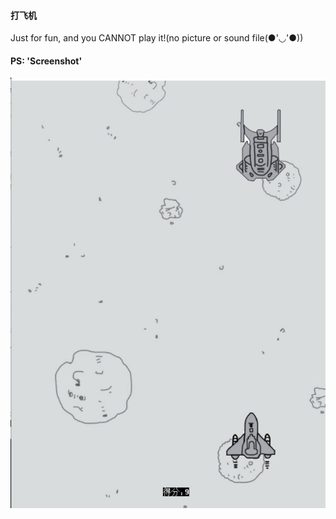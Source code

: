 #### 打飞机<br>
Just for fun, and you CANNOT play it!(no picture or sound file(●'◡'●))<br>
#### PS: 'Screenshot'<br>
![](https://github.com/peiyusi/game/raw/master/Screenshot.JPG)<br>
